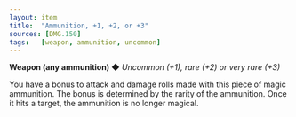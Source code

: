 ```yaml
---
layout: item
title:  "Ammunition, +1, +2, or +3"
sources: [DMG.150]
tags:   [weapon, ammunition, uncommon]
---
```


**Weapon (any ammunition)** ◆ *Uncommon (+1), rare (+2) or very rare (+3)*

You have a bonus to attack and damage rolls made with this piece of magic ammunition. The bonus is determined by the rarity of the ammunition. Once it hits a target, the ammunition is no longer magical.